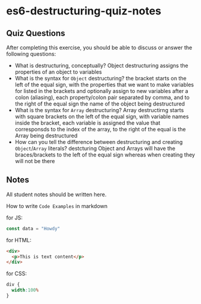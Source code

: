 # es6-destructuring-quiz-notes

## Quiz Questions

After completing this exercise, you should be able to discuss or answer the following questions:

- What is destructuring, conceptually?
Object destructuring assigns the properties of an object to variables
- What is the syntax for `Object` destructuring?
the bracket starts on the left of the equal sign, with the properties that we want to make variables for listed in the brackets and optionally assign to new variables after a colon (aliasing), each property/colon pair separated by comma, and to the right of the equal sign the name of the object being destructured
- What is the syntax for `Array` destructuring?
Array destructirng starts with square brackets on the left of the equal sign, with variable names inside the bracket, each variable is assigned the value that corresponsds to the index of the array, to the right of the equal is the Array being destructured
- How can you tell the difference between destructuring and creating `Object`/`Array` literals?
destcturing Object and Arrays will have the braces/brackets to the left of the equal sign whereas when creating they will not be there

## Notes

All student notes should be written here.


How to write `Code Examples` in markdown

for JS:
```javascript
const data = "Howdy"
```

for HTML:
```html
<div>
  <p>This is text content</p>
</div>
```

for CSS:
```css
div {
  width:100%
}
```
